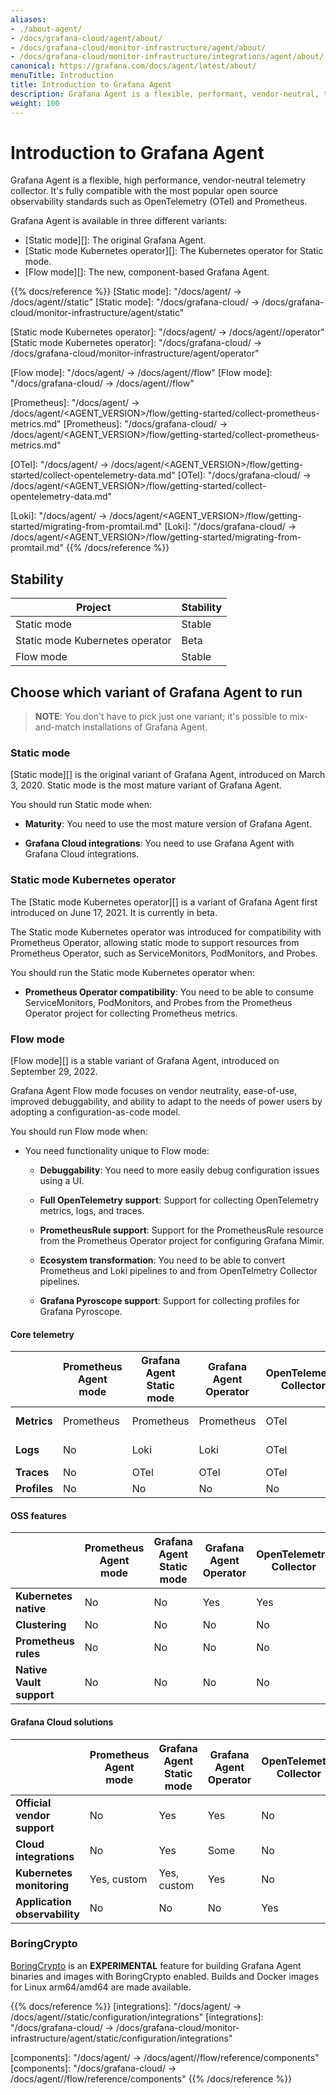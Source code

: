 ```yaml
---
aliases:
- ./about-agent/
- /docs/grafana-cloud/agent/about/
- /docs/grafana-cloud/monitor-infrastructure/agent/about/
- /docs/grafana-cloud/monitor-infrastructure/integrations/agent/about/
canonical: https://grafana.com/docs/agent/latest/about/
menuTitle: Introduction
title: Introduction to Grafana Agent
description: Grafana Agent is a flexible, performant, vendor-neutral, telemetry collector
weight: 100
---
```


# Introduction to Grafana Agent

Grafana Agent is a flexible, high performance, vendor-neutral telemetry collector. It's fully compatible with the most popular
open source observability standards such as OpenTelemetry (OTel) and Prometheus.

Grafana Agent is available in three different variants:

- [Static mode][]: The original Grafana Agent.
- [Static mode Kubernetes operator][]: The Kubernetes operator for Static mode.
- [Flow mode][]: The new, component-based Grafana Agent.

{{% docs/reference %}}
[Static mode]: "/docs/agent/ -> /docs/agent/<AGENT VERSION>/static"
[Static mode]: "/docs/grafana-cloud/ -> /docs/grafana-cloud/monitor-infrastructure/agent/static"

[Static mode Kubernetes operator]: "/docs/agent/ -> /docs/agent/<AGENT VERSION>/operator"
[Static mode Kubernetes operator]: "/docs/grafana-cloud/ -> /docs/grafana-cloud/monitor-infrastructure/agent/operator"

[Flow mode]: "/docs/agent/ -> /docs/agent/<AGENT VERSION>/flow"
[Flow mode]: "/docs/grafana-cloud/ -> /docs/agent/<AGENT VERSION>/flow"

[Prometheus]: "/docs/agent/ -> /docs/agent/<AGENT_VERSION>/flow/getting-started/collect-prometheus-metrics.md"
[Prometheus]: "/docs/grafana-cloud/ -> /docs/agent/<AGENT_VERSION>/flow/getting-started/collect-prometheus-metrics.md"

[OTel]: "/docs/agent/ -> /docs/agent/<AGENT_VERSION>/flow/getting-started/collect-opentelemetry-data.md"
[OTel]: "/docs/grafana-cloud/ -> /docs/agent/<AGENT_VERSION>/flow/getting-started/collect-opentelemetry-data.md"

[Loki]: "/docs/agent/ -> /docs/agent/<AGENT_VERSION>/flow/getting-started/migrating-from-promtail.md"
[Loki]: "/docs/grafana-cloud/ -> /docs/agent/<AGENT_VERSION>/flow/getting-started/migrating-from-promtail.md"
{{% /docs/reference %}}

## Stability

| Project | Stability |
| ------- | --------- |
| Static mode | Stable |
| Static mode Kubernetes operator | Beta |
| Flow mode | Stable |

## Choose which variant of Grafana Agent to run

> **NOTE**: You don't have to pick just one variant; it's possible to
> mix-and-match installations of Grafana Agent.

### Static mode

[Static mode][] is the original variant of Grafana Agent, introduced on
March 3, 2020. Static mode is the most mature variant of Grafana Agent.

You should run Static mode when:

* **Maturity**: You need to use the most mature version of Grafana Agent.

* **Grafana Cloud integrations**: You need to use Grafana Agent with Grafana Cloud integrations.

### Static mode Kubernetes operator

The [Static mode Kubernetes operator][] is a variant of Grafana Agent first
introduced on June 17, 2021. It is currently in beta.

The Static mode Kubernetes operator was introduced for compatibility with
Prometheus Operator, allowing static mode to support resources from Prometheus
Operator, such as ServiceMonitors, PodMonitors, and Probes.

You should run the Static mode Kubernetes operator when:

* **Prometheus Operator compatibility**: You need to be able to consume
  ServiceMonitors, PodMonitors, and Probes from the Prometheus Operator project
  for collecting Prometheus metrics.

### Flow mode

[Flow mode][] is a stable variant of Grafana Agent, introduced on
September 29, 2022.

Grafana Agent Flow mode focuses on vendor neutrality, ease-of-use,
improved debuggability, and ability to adapt to the needs of power
users by adopting a configuration-as-code model.

You should run Flow mode when:

* You need functionality unique to Flow mode:

  * **Debuggability**: You need to more easily debug configuration issues using
    a UI.

  * **Full OpenTelemetry support**: Support for collecting OpenTelemetry
    metrics, logs, and traces.

  * **PrometheusRule support**: Support for the PrometheusRule resource from
    the Prometheus Operator project for configuring Grafana Mimir.

  * **Ecosystem transformation**: You need to be able to convert Prometheus and
    Loki pipelines to and from OpenTelmetry Collector pipelines.

  * **Grafana Pyroscope support**: Support for collecting profiles for Grafana
    Pyroscope.

#### Core telemetry

|  |  Prometheus Agent mode | Grafana Agent Static mode | Grafana Agent Operator | OpenTelemetry Collector | Grafana Agent Flow mode |
| -- | -- | -- | -- | -- | -- |
| **Metrics**  | Prometheus | Prometheus | Prometheus | OTel | [Prometheus][], [OTel][] |
| **Logs**     | No | Loki | Loki | OTel | [Loki][], [OTel][] |
| **Traces**   | No | OTel | OTel | OTel | [OTel][] |
| **Profiles** | No | No | No | No | Pyroscope |

#### **OSS features**

|  |  Prometheus Agent mode | Grafana Agent Static mode | Grafana Agent Operator | OpenTelemetry Collector | Grafana Agent Flow mode |
| -- | -- | -- | -- | -- | -- |
| **Kubernetes native** | No | No | Yes | Yes | Yes |
| **Clustering** | No | No | No| No | No |
| **Prometheus rules** | No | No | No | No | Yes |
| **Native Vault support** | No | No | No | No | Yes |

#### Grafana Cloud solutions

|  |  Prometheus Agent mode | Grafana Agent Static mode | Grafana Agent Operator | OpenTelemetry Collector | Grafana Agent Flow mode |
| -- | -- | -- | -- | -- | -- |
| **Official vendor support**  | No | Yes | Yes | No | Yes |
| **Cloud integrations** | No | Yes | Some | No | Some |
| **Kubernetes monitoring** | Yes, custom | Yes, custom | Yes | No | Yes |
| **Application observability** | No | No | No | Yes | Yes |


### BoringCrypto

[BoringCrypto](https://pkg.go.dev/crypto/internal/boring) is an **EXPERIMENTAL** feature for building Grafana Agent
binaries and images with BoringCrypto enabled. Builds and Docker images for Linux arm64/amd64 are made available.

{{% docs/reference %}}
[integrations]: "/docs/agent/ -> /docs/agent/<AGENT VERSION>/static/configuration/integrations"
[integrations]: "/docs/grafana-cloud/ -> /docs/grafana-cloud/monitor-infrastructure/agent/static/configuration/integrations"

[components]: "/docs/agent/ -> /docs/agent/<AGENT VERSION>/flow/reference/components"
[components]: "/docs/grafana-cloud/ -> /docs/agent/<AGENT VERSION>/flow/reference/components"
{{% /docs/reference %}}
